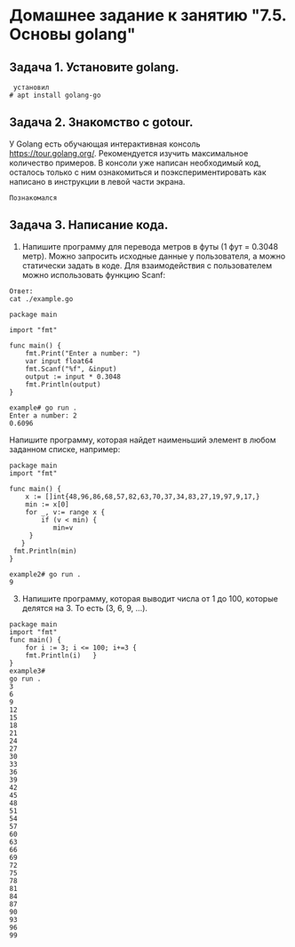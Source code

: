# Домашнее задание к занятию "7.5. Основы golang"


## Задача 1. Установите golang.
 ```
  установил
 # apt install golang-go
 ```

## Задача 2. Знакомство с gotour.
У Golang есть обучающая интерактивная консоль https://tour.golang.org/. Рекомендуется изучить максимальное количество примеров. В консоли уже написан необходимый код, осталось только с ним ознакомиться и поэкспериментировать как написано в инструкции в левой части экрана.

```
Познакомался
```

## Задача 3. Написание кода.

1. Напишите программу для перевода метров в футы (1 фут = 0.3048 метр). Можно запросить исходные данные у пользователя, а можно статически задать в коде. Для взаимодействия с пользователем можно использовать функцию Scanf:

```
Ответ:
cat ./example.go

package main

import "fmt"

func main() {
    fmt.Print("Enter a number: ")
    var input float64
    fmt.Scanf("%f", &input)
    output := input * 0.3048
    fmt.Println(output)
}

example# go run .
Enter a number: 2
0.6096
```

Напишите программу, которая найдет наименьший элемент в любом заданном списке, например:

```
package main
import "fmt"

func main() {
    x := []int{48,96,86,68,57,82,63,70,37,34,83,27,19,97,9,17,}
    min := x[0]
    for _, v:= range x {
        if (v < min) {
           min=v
     }
   }
 fmt.Println(min)
}

example2# go run .
9

```
3. Напишите программу, которая выводит числа от 1 до 100, которые делятся на 3. То есть (3, 6, 9, …).

```
package main
import "fmt"
func main() {
    for i := 3; i <= 100; i+=3 {
    fmt.Println(i)   }
}
example3#
go run .
3
6
9
12
15
18
21
24
27
30
33
36
39
42
45
48
51
54
57
60
63
66
69
72
75
78
81
84
87
90
93
96
99
```